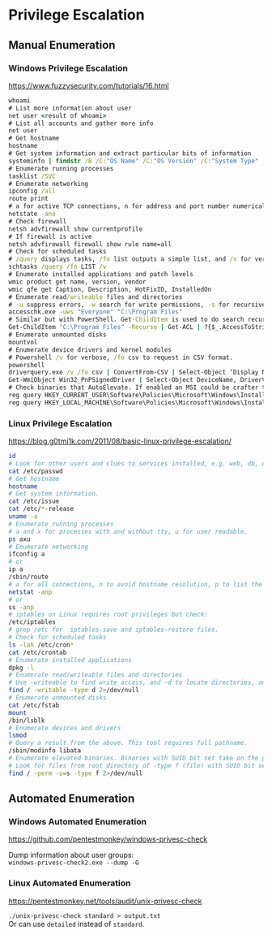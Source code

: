 # Privilege Escalation

## Manual Enumeration

### Windows Privilege Escalation

https://www.fuzzysecurity.com/tutorials/16.html

```cmd
whoami
# List more information about user
net user <result of whoami>
# List all accounts and gather more info
net user 
# Get hostname
hostname
# Get system information and extract particular bits of information
systeminfo | findstr /B /C:"OS Name" /C:"OS Version" /C:"System Type"
# Enumerate running processes
tasklist /SVC
# Enumerate networking
ipconfig /all
route print
# a for active TCP connections, n for address and port number numerically, o for the owning process ID.
netstate -ano
# Check firewall
netsh advfirewall show currentprofile
# If firewall is active
netsh advfirewall firewall show rule name=all
# Check for scheduled tasks
# /query displays tasks, /fo list outputs a simple list, and /v for verbose
schtasks /query /fo LIST /v
# Enumerate installed applications and patch levels
wmic product get name, version, vendor
wmic qfe get Caption, Description, HotFixID, InstalledOn
# Enumerate read/writeable files and directories
# -u suppress errors, -w search for write permissions, -s for recursive search.
accesschk.exe -uws "Everyone" "C:\Program Files"
# Similar but with PowerShell. Get-ChildItem is used to do search recursively and then check the permissions with Get-ACL.
Get-ChildItem "C:\Program Files" -Recurse | Get-ACL | ?{$_.AccessToString -match "Everyone\sAllow\s\sModify"}
# Enumerate unmounted disks
mountvol
# Enumerate device drivers and kernel modules
# Powershell /v for verbose, /fo csv to request in CSV format.
powershell
driverquery.exe /v /fo csv | ConvertFrom-CSV | Select-Object ‘Display Name’, ‘Start Mode’, Path
Get-WmiObject Win32_PnPSignedDriver | Select-Object DeviceName, DriverVersion, Manufacturer | Where-Object {$_.DeviceName -like "*VMware*"}
# Check binaries that AutoElevate. If enabled an MSI could be crafter to elevate privileges.
reg query HKEY_CURRENT_USER\Software\Policies\Microsoft\Windows\Installer
reg query HKEY_LOCAL_MACHINE\Software\Policies\Microsoft\Windows\Installer
```

### Linux Privilege Escalation

https://blog.g0tmi1k.com/2011/08/basic-linux-privilege-escalation/

```bash
id
# Look for other users and clues to services installed, e.g. web, db, dc...
cat /etc/passwd
# Get hostname
hostname
# Get system information.
cat /etc/issue
cat /etc/*-release
uname -a
# Enumerate running processes
# a and x for processes with and without tty, u for user readable.
ps axu
# Enumerate networking
ifconfig a
# or
ip a
/sbin/route
# a for all connections, n to avoid hostname resolution, p to list the process name
netstat -anp
# or
ss -anp
# iptables on Linux requires root privileges but check:
/etc/iptables
# grep /etc for  iptables-save and iptables-restore files.
# Check for scheduled tasks
ls -lah /etc/cron*
cat /etc/crontab
# Enumerate installed applications
dpkg -l
# Enumerate read/writeable files and directories
# Use -writeable to find write access, and -d to locate directories, and 2>/dev/null to pipe errors away.
find / -writable -type d 2>/dev/null
# Enumerate unmounted disks
cat /etc/fstab 
mount
/bin/lsblk
# Enumerate devices and drivers
lsmod
# Query a result from the above. This tool requires full pathname.
/sbin/modinfo libata
# Enumerate elevated binaries. Binaries with SUID bit set take on the persmission of the file owner.
# Look for files from root directory of -type f (file) with SUID bit set. Discard errors
find / -perm -u=s -type f 2>/dev/null
```

## Automated Enumeration

### Windows Automated Enumeration

https://github.com/pentestmonkey/windows-privesc-check

Dump information about user groups:  
`windows-privesc-check2.exe --dump -G`

### Linux Automated Enumeration

https://pentestmonkey.net/tools/audit/unix-privesc-check

`./unix-privesc-check standard > output.txt`  
Or can use `detailed` instead of `standard`.
